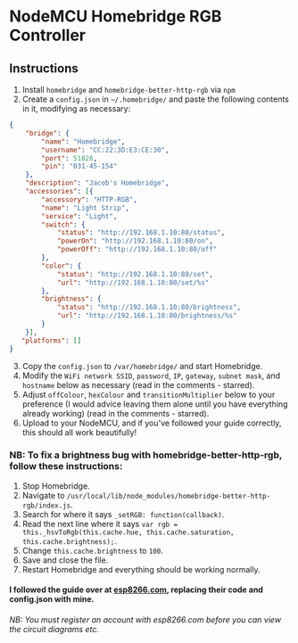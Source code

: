 # NodeMCU Homebridge RGB Controller

## Instructions
1)  Install `homebridge` and `homebridge-better-http-rgb` via `npm`
2)  Create a `config.json` in `~/.homebridge/` and paste the following contents in it, modifying as necessary:
```json
{
	"bridge": {
		"name": "Homebridge",
		"username": "CC:22:3D:E3:CE:30",
		"port": 51826,
		"pin": "031-45-154"
	},
	"description": "Jacob's Homebridge",
	"accessories": [{
		"accessory": "HTTP-RGB",
		"name": "Light Strip",
		"service": "Light",
		"switch": {
			"status": "http://192.168.1.10:80/status",
			"powerOn": "http://192.168.1.10:80/on",
			"powerOff": "http://192.168.1.10:80/off"
		},
		"color": {
			"status": "http://192.168.1.10:80/set",
			"url": "http://192.168.1.10:80/set/%s"
		},
		"brightness": {
			"status": "http://192.168.1.10:80/brightness",
			"url": "http://192.168.1.10:80/brightness/%s"
		}
	}],
   "platforms": []
}
```
3) Copy the `config.json` to `/var/homebridge/` and start Homebridge.
4) Modify the `WiFi network SSID`, `password`, `IP`, `gateway`, `subnet mask`, and `hostname` below as necessary (read in the comments - starred).
5) Adjust `offColour`, `hexColour` and `transitionMultiplier` below to your preference (I would advice leaving them alone until you have everything already working) (read in the comments - starred).
6) Upload to your NodeMCU, and if you've followed your guide correctly, this should all work beautifully!

### NB: To fix a brightness bug with homebridge-better-http-rgb, follow these instructions:
1)  Stop Homebridge.
2)  Navigate to `/usr/local/lib/node_modules/homebridge-better-http-rgb/index.js`.
3)  Search for where it says `_setRGB: function(callback)`.
4)  Read the next line where it says `var rgb = this._hsvToRgb(this.cache.hue, this.cache.saturation, this.cache.brightness);`.
5)  Change `this.cache.brightness` to `100`.
6)  Save and close the file.
7)  Restart Homebridge and everything should be working normally.

#### I followed the guide over at [esp8266.com](https://esp8266.com/viewtopic.php?f=11&t=12259), replacing their code and config.json with mine.
###### NB: You must register an account with esp8266.com before you can view the circuit diagrams etc.
